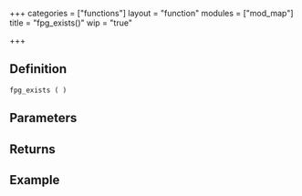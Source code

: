 +++
categories = ["functions"]
layout = "function"
modules = ["mod_map"]
title = "fpg_exists()"
wip = "true"

+++

## Definition

    fpg_exists ( )

## Parameters

## Returns

## Example

```
```
